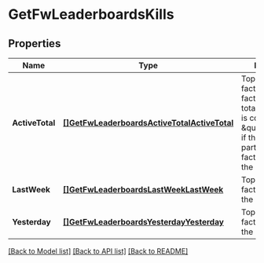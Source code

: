 # GetFwLeaderboardsKills

## Properties
Name | Type | Description | Notes
------------ | ------------- | ------------- | -------------
**ActiveTotal** | [**[]GetFwLeaderboardsActiveTotalActiveTotal**](get_fw_leaderboards_active_total_active_total.md) | Top 4 ranking of factions active in faction warfare by total kills. A faction is considered \&quot;active\&quot; if they have participated in faction warfare in the past 14 days | [default to null]
**LastWeek** | [**[]GetFwLeaderboardsLastWeekLastWeek**](get_fw_leaderboards_last_week_last_week.md) | Top 4 ranking of factions by kills in the past week | [default to null]
**Yesterday** | [**[]GetFwLeaderboardsYesterdayYesterday**](get_fw_leaderboards_yesterday_yesterday.md) | Top 4 ranking of factions by kills in the past day | [default to null]

[[Back to Model list]](../README.md#documentation-for-models) [[Back to API list]](../README.md#documentation-for-api-endpoints) [[Back to README]](../README.md)

